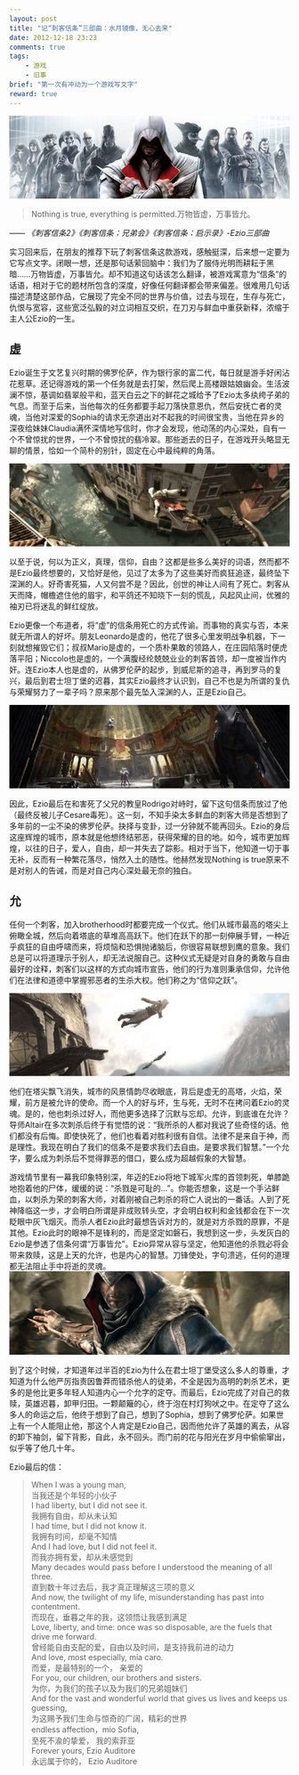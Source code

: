 ```yaml
---
layout: post
title: "记“刺客信条”三部曲：水月镜像，无心去来"
date: 2012-12-18 23:23
comments: true
tags: 
	- 游戏 
	- 旧事
brief: "第一次有冲动为一个游戏写文字"
reward: true
---
```


![刺客信条-兄弟会海报](/assets/blogImg/ckxt0.jpg)     
> Nothing is true, everything is permitted.万物皆虚，万事皆允。        

*—— 《刺客信条2》《刺客信条：兄弟会》《刺客信条：启示录》-Ezio三部曲*
<!-- more -->

实习回来后，在朋友的推荐下玩了刺客信条这款游戏，感触挺深，后来想一定要为它写点文字。闭眼一想，还是那句话萦回脑中：我们为了服侍光明而耕耘于黑暗……万物皆虚，万事皆允。却不知道这句话该怎么翻译，被游戏寓意为“信条”的话语，相对于它的题材所包含的深度，好像任何翻译都会带来偏差。很难用几句话描述清楚这部作品，它展现了完全不同的世界与价值，过去与现在，生存与死亡，仇恨与宽容，这些宽泛弘毅的对立词相互交织，在刀刃与鲜血中重获新释，浓缩于主人公Ezio的一生。

## **虚**

Ezio诞生于文艺复兴时期的佛罗伦萨，作为银行家的富二代，每日就是游手好闲沾花惹草。还记得游戏的第一个任务就是去打架，然后爬上高楼跟姑娘幽会。生活波澜不惊，基调如翡翠般平和，蓝天白云之下的鲜花之城给予了Ezio太多纨绔子弟的气息。而至于后来，当他每次的任务都要手起刀落快意恩仇，然后安抚亡者的灵魂，当他对深爱的Sophia的请求无奈道出对不起我的时间很宝贵，当他在异乡的深夜给妹妹Claudia满怀深情地写信时，你才会发现，他动荡的内心深处，自有一个不曾惊扰的世界，一个不曾惊扰的翡冷翠。那些逝去的日子，在游戏开头略显无聊的情景，恰如一个简朴的别针，固定在心中最纯粹的角落。

![奔波到威尼斯的Ezio](/assets/blogImg/ckxt1.jpg)  

以至于说，何以为正义，真理，信仰，自由？这都是些多么美好的词语，然而都不是Ezio最终想要的，又恰好是他，见过了太多为了这些美好而疯狂追逐，最终坠下深渊的人。好奇害死猫，人又何尝不是？因此，创世的神让人间有了死亡。刺客从天而降，帽檐遮住他的眉宇，和平鸽还不知晓下一刻的慌乱，风起风止间，优雅的袖刃已将迷乱的鲜红绽放。
             
Ezio更像一个布道者，将“虚”的信条用死亡的方式传谕。而事物的真实与否，本来就无所谓人的好坏。朋友Leonardo是虚的，他花了很多心里发明战争机器，下一刻就想摧毁它们；叔叔Mario是虚的，一个质朴果敢的领路人，在庄园陷落时便虎落平阳；Niccolo也是虚的，一个满腹经纶兢兢业业的刺客首领，却一度被当作内奸。连Ezio本人也是虚的，从佛罗伦萨的起步，到威尼斯的追寻，再到罗马的复兴，最后到君士坦丁堡的迟暮，其实Ezio最终才认识到，自己不也是为所谓的复仇与荣耀努力了一辈子吗？原来那个最先坠入深渊的人，正是Ezio自己。

![刺客从天而降](/assets/blogImg/ckxt2.jpg)      

因此，Ezio最后在和害死了父兄的教皇Rodrigo对峙时，留下这句信条而放过了他（最终反被儿子Cesare毒死）。这一刻，不知手染太多鲜血的刺客大师是否想到了多年前的一尘不染的佛罗伦萨。抉择与变卦，过一分钟就不能再回头。Ezio的身后这座辉煌的城市，原本就是他想终结邪恶，获得荣耀的目的地。如今，城市更加辉煌，以往的日子，爱人，自由，却一并失去了踪影。相对于当下，他知道一切于事无补，反而有一种繁花落尽，悄然入土的随性。他赫然发现Nothing is true原来不是对别人的告诫，而是对自己内心深处最无奈的独白。

## **允**

任何一个刺客，加入brotherhood时都要完成一个仪式。他们从城市最高的塔尖上俯瞰全城，然后向着塔底的草堆高高跃下。他们在跃下的那一刻伸展手臂，一种近乎疯狂的自由呼啸而来，将烦恼和恐惧抛诸脑后，你很容易联想到鹰的意象。我们总是可以将道理示于别人，却无法说服自己。这种仪式无疑是对自身的勇敢与自由最好的诠释，刺客们以这样的方式向城市宣告，他们的行为准则秉承信仰，允许他们在法律和道德中掌握邪恶者的生杀大权。他们称之为“信仰之跃”。

![信仰之跃](/assets/blogImg/ckxt3.jpg)      

他们在塔尖飘飞消失，城市的风景情韵尽收眼底，背后是虚无的高塔，火焰，荣耀，前方是被允许的使命。而一个人的好与坏，生与死，无时不在拷问着Ezio的灵魂。是的，他也刺杀过好人，而他更多选择了沉默与忘却。允许，到底谁在允许？导师Altair在多次刺杀后终于有觉悟的说：“我所杀的人都对我说了些奇怪的话。他们都没有后悔。即使快死了，他们也看着对胜利很有自信。法律不是来自于神，而是理性。我现在明白了我们的信条不是要求我们去自由。是要求我们智慧。”一个允字，要么成为刺杀后不觉得罪恶的借口，要么成为超越假象的大智慧。
                 
游戏情节里有一幕我印象特别深，年迈的Ezio将地下城军火库的首领刺死，单膝跪地抱着他的尸体，缓缓的说：“杀戮是可耻的…”。你能否想象，这是一个手沾鲜血，以刺杀为荣的刺客大师，对着刚被自己刺杀的将亡人说出的一番话。人到了死神降临这一步，才会明白所谓是非成败转头空，才会明白权利和金钱都会在下一次眨眼中灰飞烟灭。而杀人者Ezio此时最想告诉对方的，就是对方杀戮的原罪，不是其他。Ezio此时的眼神不是锋利的，而是坚定如磐石，我想到这一步，头发灰白的Ezio是参透了信条何谓“万事皆允”。Ezio异常从容与坚定，他知道他的杀戮必将会带来救赎，这是上天的允许，也是内心的智慧。刀锋使处，字句溃逃，任何的道理都无法阻止手中将逝的灵魂。
![年迈的Ezio](/assets/blogImg/ckxt4.jpg)      

到了这个时候，才知道年过半百的Ezio为什么在君士坦丁堡受这么多人的尊重，才知道为什么他严厉指责因鲁莽而错杀他人的徒弟，不全是因为高明的刺杀艺术，更多的是他比更多年轻人知道内心一个允字的定夺。而最后，Ezio完成了对自己的救赎，英雄迟暮，卸甲归田。一颗颠簸的心，终于泡在村灯狗吠之中。在定夺了这么多人的命运之后，他终于想到了自己，想到了Sophia，想到了佛罗伦萨。如果世上有一个人能阻止他，那这个人肯定是Ezio自己，因而他允许了英雄的离去，从容的卸下袖剑，留下背影，自此，永不回头。而门前的花与阳光在岁月中偷偷窜出，似乎等了他几十年。

Ezio最后的信：
> When I was a young man,              
> 当我还是个年轻的小伙子                
> I had liberty, but I did not see it.                 
> 我拥有自由，却从未认知                  
> I had time, but I did not know it.                   
> 我拥有时间，却毫不知情                   
> And I had love, but I did not feel it.                   
> 而我亦拥有爱，却从未感觉到                   
> Many decades would pass before I understood the meaning of all three.                   
> 直到数十年过去后，我才真正理解这三项的意义                   
> And now, the twilight of my life, misunderstanding has past into contentment.                   
> 而现在，垂暮之年的我，这领悟让我感到满足                   
> Love, liberty, and time: once was so disposable, are the fuels that drive me forward.                   
> 曾经能自由支配的爱，自由以及时间，是支持我前进的动力                   
> And love, most especially, mia caro.                   
> 而爱，是最特别的一个， 亲爱的                   
> For you, our children, our brothers and sisters.                   
> 为你，为我们的孩子以及为我们的兄弟姐妹们                   
> And for the vast and wonderful world that gives us lives and keeps us guessing,                   
> 为这赐予我们生命与惊奇的广阔，精彩的世界                   
> endless affection，mio Sofia,                   
> 至死不渝的挚爱， 我的索菲亚                   
> Forever yours, Ezio Auditore                   
> 永远属于你的， Ezio Auditore                   